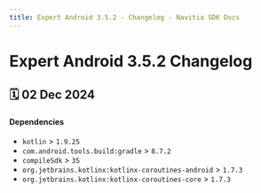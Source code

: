```yaml
---
title: Expert Android 3.5.2 - Changelog - Navitia SDK Docs
---
```


# Expert Android 3.5.2 Changelog

<h2>🗓 02 Dec 2024</h2>

#### Dependencies
- `kotlin` > `1.9.25`
- `com.android.tools.build:gradle` > `8.7.2`
- `compileSdk` > `35`
- `org.jetbrains.kotlinx:kotlinx-coroutines-android` > `1.7.3`
- `org.jetbrains.kotlinx:kotlinx-coroutines-core` > `1.7.3`
